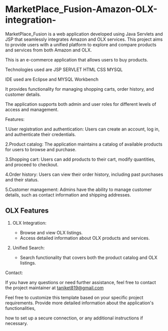 # MarketPlace_Fusion-Amazon-OLX-integration-
MarketPlace_Fusion is a web application developed using Java Servlets and JSP that seamlessly integrates Amazon and OLX services. This project aims to provide users with a unified platform to explore and compare products and services from both Amazon and OLX.

This is an e-commerce application that allows users to buy products.

Technologies used are JSP SERVLET HTML CSS MYSQL 

IDE used are Eclipse and MYSQL Workbench

It provides functionality for managing shopping carts, order history, and customer details.

The application supports both admin and user roles for different levels of access and management.

Features:

1.User registration and authentication: Users can create an account, log in, and authenticate their credentials.

2.Product catalog: The application maintains a catalog of available products for users to browse and purchase.

3.Shopping cart: Users can add products to their cart, modify quantities, and proceed to checkout.

4.Order history: Users can view their order history, including past purchases and their status.

5.Customer management: Admins have the ability to manage customer details, such as contact information and shipping addresses.

## OLX Features

1. OLX Integration:
   - Browse and view OLX listings.
   - Access detailed information about OLX products and services.

2. Unified Search:
   - Search functionality that covers both the product catalog and OLX listings.

Contact:

If you have any questions or need further assistance, feel free to contact the project maintainer at taniket819@gmail.com

Feel free to customize this template based on your specific project requirements. Provide more detailed information about the application's functionalities,

how to set up a secure connection, or any additional instructions if necessary.
